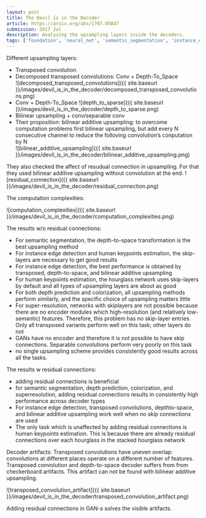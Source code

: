 ```yaml
---
layout: post
title: The Devil is in the Decoder
article: https://arxiv.org/abs/1707.05847
submission: 2017 Jul
description: Analyzing the upsampling layers inside the decoders.
tags: ['foundation', 'neural_net', 'semantic_segmentation', 'instance_edge_detection', 'human_keypoints', 'depth_prediction', 'colorization', 'super-resolution', 'gans']
---
```


Different upsampling layers:
* Transposed convolution
* Decomposed transposed convolutions: Conv + Depth-To_Space  
![decomposed_transposed_convolutions]({{ site.baseurl }}/images/devil_is_in_the_decoder/decomposed_transposed_convolutions.png)
* Conv + Depth-To_Space
![depth_to_sparse]({{ site.baseurl }}/images/devil_is_in_the_decoder/depth_to_sparse.png)
* Bilinear upsampling + conv/separable conv
* Their proposition: bilinear additive upsampling: to overcome computation problems first bilinear upsampling, but add every N consecutive channel to reduce the folloving convolution’s conputation by N  
![bilinear_additive_upsampling]({{ site.baseurl }}/images/devil_is_in_the_decoder/bilinear_additive_upsampling.png)

They also checked the affect of resudual connection in upsampling. For that they used bilinear additive upsampling without convolution at the end.
![residual_connection]({{ site.baseurl }}/images/devil_is_in_the_decoder/residual_connection.png)

The computation complexities:

![computation_complexities]({{ site.baseurl }}/images/devil_is_in_the_decoder/computation_complexities.png)

The results w/o residual connections:
* For semantic segmentation, the depth-to-space transformation is the best upsampling method
* For instance edge detection and human keypoints estimation, the skip-layers are necessary to get good results
* For instance edge detection, the best performance is obtained by transposed, depth-to-space, and bilinear additive upsampling
* For human keypoints estimation, the hourglass network uses skip-layers by default and all types of upsampling layers are about as good
* For both depth prediction and colorization, all upsampling methods perform similarly, and the specific choice of upsampling matters little
* For super-resolution, networks with skiplayers are not possible because there are no encoder modules which high-resolution (and relatively low-semantic) features. Therefore, this problem has no skip-layer entries. Only all transposed variants perform well on this task; other layers do not
* GANs have no encoder and therefore it is not possible to have skip connections. Separable convolutions perform very poorly on this task
* no single upsampling scheme provides consistently good results across all the tasks.

The results w residual connections:
* adding residual connections is beneficial
* for semantic segmentation, depth prediction, colorization, and superresolution, adding residual connections results in consistently high performance across decoder types
* For instance edge detection, transposed convolutions, depthto-space, and bilinear additive upsampling work well when no skip connections are used
* The only task which is unaffected by adding residual connections is human keypoints estimation. This is because there are already residual connections over each hourglass in the stacked hourglass network

Decoder artifacts:
Transposed convolutions have uneven overlap: convolutions at different places operate on a different number of features. Transposed convolution and depth-to-space decoder suffers from from checkerboard artifacts. This artifact can not be found with bilinear additive upsampling.

![transposed_convolution_artifact]({{ site.baseurl }}/images/devil_is_in_the_decoder/transposed_convolution_artifact.png)

Adding residual connections in GAN-s solves the visible artifacts.